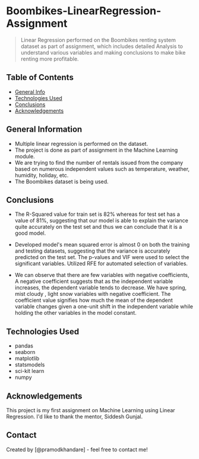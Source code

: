 # Boombikes-LinearRegression-Assignment
> Linear Regression performed on the Boombikes renting system dataset as part of assignment, which includes detailed Analysis to understand various variables and making conclusions to make bike renting more profitable.


## Table of Contents
* [General Info](#general-information)
* [Technologies Used](#technologies-used)
* [Conclusions](#conclusions)
* [Acknowledgements](#acknowledgements)

<!-- You can include any other section that is pertinent to your problem -->

## General Information
- Multiple linear regression is performed on the dataset.
- The project is done as part of assignment in the Machine Learning module.
- We are trying to find the number of rentals issued from the company based on numerous independent values such as temperature, weather, humidity, holiday, etc.
- The Boombikes dataset is being used.

<!-- You don't have to answer all the questions - just the ones relevant to your project. -->

## Conclusions
- The R-Squared value for train set is 82% whereas for test set has a value of 81%, suggesting that our model is able to explain the variance quite accurately on the     test set and thus we can conclude that it is a good model.

- Developed model's mean squared error is almost 0 on both the training and testing datasets, suggesting that the variance is accurately predicted on the test set. The   p-values and VIF were used to select the significant variables. Utilized RFE for automated selection of variables.

- We can observe that there are few variables with negative coefficients, A negative coefficient suggests that as the independent variable increases, the dependent   variable tends to decrease. We have spring, mist cloudy , light snow variables with negative coefficient. The coefficient value signifies how much the mean of the   dependent variable changes given a one-unit shift in the independent variable while holding the other variables in the model constant.

<!-- You don't have to answer all the questions - just the ones relevant to your project. -->


## Technologies Used
- pandas
- seaborn
- matplotlib
- statsmodels
- sci-kit learn
- numpy

<!-- As the libraries versions keep on changing, it is recommended to mention the version of library used in this project -->

## Acknowledgements
This project is my first assignment on Machine Learning using Linear Regression. I'd like to thank the mentor, Siddesh Gunjal.

## Contact
Created by [@pramodkhandare] - feel free to contact me!


<!-- Optional -->
<!-- ## License -->
<!-- This project is open source and available under the [... License](). -->

<!-- You don't have to include all sections - just the one's relevant to your project -->